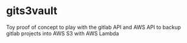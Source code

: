 # gits3vault
Toy proof of concept to play with the gitlab API and AWS API to backup gitlab projects into AWS S3 with AWS Lambda
